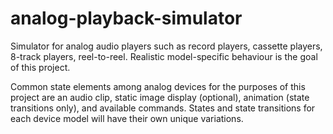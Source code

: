 # analog-playback-simulator
Simulator for analog audio players such as record players, cassette players, 8-track players, reel-to-reel. Realistic model-specific behaviour is the goal of this project.

Common state elements among analog devices for the purposes of this project are an audio clip, static image display (optional), animation (state transitions only), and available commands. States and state transitions for each device model will have their own unique variations.
